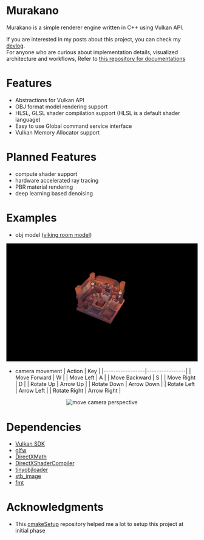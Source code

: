 # Murakano

Murakano is a simple renderer engine written in C++ using Vulkan API.

If you are interested in my posts about this project, you can check my [devlog](https://github.com/codernineteen/project-2024/tree/main/project-2024/renderer-dev/devlog).<br>
For anyone who are curious about implementation details, visualized architecture and workflows, Refer to [this repository for documentations](https://github.com/codernineteen/project-2024/tree/main/project-2024/renderer-dev/implementation)

# Features

- Abstractions for Vulkan API
- OBJ format model rendering support
- HLSL, GLSL shader compilation support (HLSL is a default shader language)
- Easy to use Global command service interface
- Vulkan Memory Allocator support

# Planned Features

- compute shader support
- hardware accelerated ray tracing
- PBR material rendering
- deep learning based denoising

# Examples

- obj model ([viking room model](https://sketchfab.com/3d-models/viking-room-a49f1b8e4f5c4ecf9e1fe7d81915ad38))
<p align="center">
<img src="docs/images/render-obj.png" alt="image of rendered viking room"/>
</p>

- camera movement
| Action          | Key            |
|-----------------|----------------|
| Move Forward    | W              |
| Move Left       | A              |
| Move Backward   | S              |
| Move Right      | D              |
| Rotate Up       | Arrow Up       |
| Rotate Down     | Arrow Down     |
| Rotate Left     | Arrow Left     |
| Rotate Right    | Arrow Right    |
<p align="center">
<img src="docs/images/camera-moving" alt="move camera perspective" />
</p>


# Dependencies

- [Vulkan SDK](https://vulkan.lunarg.com/sdk/home)
- [glfw](https://github.com/glfw/glfw/tree/3.3-stable)
- [DirectXMath](https://github.com/microsoft/DirectXMath)
- [DirectXShaderCompiler](https://github.com/microsoft/DirectXMath)
- [tinyobjloader](https://github.com/tinyobjloader/tinyobjloader)
- [stb_image](https://github.com/nothings/stb)
- [fmt](https://github.com/fmtlib/fmt)

# Acknowledgments

- This [cmakeSetup](https://github.com/meemknight/cmakeSetup) repository helped me a lot to setup this project at initial phase